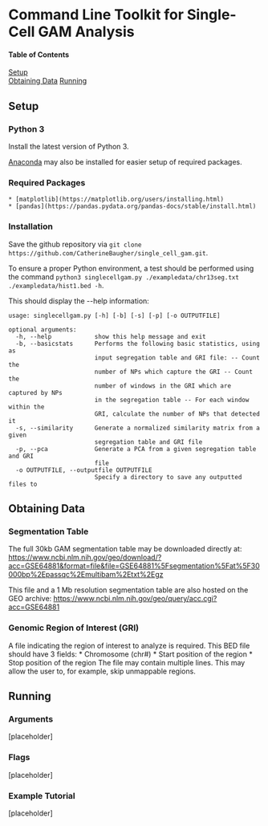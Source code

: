 # Command Line Toolkit for Single-Cell GAM Analysis
#### Table of Contents
[Setup](#setup)  
[Obtaining Data](#data)
[Running](#run)

<a name="setup"/>

## Setup
### Python 3
Install the latest version of Python 3.

[Anaconda](https://www.anaconda.com/distribution/) may also be installed for easier setup of required packages.

### Required Packages
	* [matplotlib](https://matplotlib.org/users/installing.html)
	* [pandas](https://pandas.pydata.org/pandas-docs/stable/install.html)

### Installation
Save the github repository via `git clone https://github.com/CatherineBaugher/single_cell_gam.git`.

To ensure a proper Python environment, a test should be performed using the command `python3 singlecellgam.py ./exampledata/chr13seg.txt ./exampledata/hist1.bed -h`.

This should display the --help information:
```
usage: singlecellgam.py [-h] [-b] [-s] [-p] [-o OUTPUTFILE]

optional arguments:
  -h, --help            show this help message and exit
  -b, --basicstats      Performs the following basic statistics, using as
                        input segregation table and GRI file: -- Count the
                        number of NPs which capture the GRI -- Count the
                        number of windows in the GRI which are captured by NPs
                        in the segregation table -- For each window within the
                        GRI, calculate the number of NPs that detected it
  -s, --similarity      Generate a normalized similarity matrix from a given
                        segregation table and GRI file
  -p, --pca             Generate a PCA from a given segregation table and GRI
                        file
  -o OUTPUTFILE, --outputfile OUTPUTFILE
                        Specify a directory to save any outputted files to
```

<a name="data"/>

## Obtaining Data
### Segmentation Table
The full 30kb GAM segmentation table may be downloaded directly at: https://www.ncbi.nlm.nih.gov/geo/download/?acc=GSE64881&format=file&file=GSE64881%5Fsegmentation%5Fat%5F30000bp%2Epassqc%2Emultibam%2Etxt%2Egz

This file and a 1 Mb resolution segmentation table are also hosted on the GEO archive: https://www.ncbi.nlm.nih.gov/geo/query/acc.cgi?acc=GSE64881

### Genomic Region of Interest (GRI)
A file indicating the region of interest to analyze is required. This BED file should have 3 fields:
	* Chromosome (chr#)
	* Start position of the region
	* Stop position of the region
The file may contain multiple lines. This may allow the user to, for example, skip unmappable regions.

<a name="run"/>

## Running
### Arguments
[placeholder]

### Flags
[placeholder]

### Example Tutorial
[placeholder]